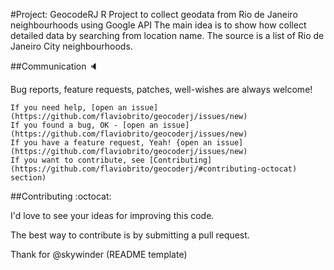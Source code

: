#Project: GeocodeRJ
R Project to collect geodata from Rio de Janeiro neighbourhoods using Google API
The main idea is to show how collect detailed data by searching from location name. The source is a list of Rio de Janeiro City neighbourhoods. 

##Communication :speaker:

Bug reports, feature requests, patches, well-wishes are always welcome!

    If you need help, [open an issue](https://github.com/flaviobrito/geocoderj/issues/new)
    If you found a bug, OK - [open an issue](https://github.com/flaviobrito/geocoderj/issues/new)
    If you have a feature request, Yeah! {open an issue](https://github.com/flaviobrito/geocoderj/issues/new)
    If you want to contribute, see [Contributing](https://github.com/flaviobrito/geocoderj/#contributing-octocat) section)

##Contributing  :octocat:

I'd love to see your ideas for improving this code.

The best way to contribute is by submitting a pull request.






Thank for @skywinder (README template)
